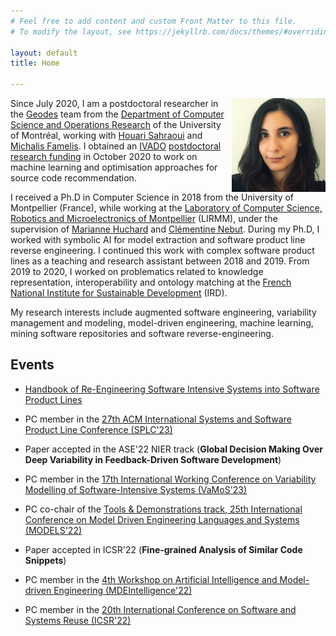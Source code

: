 ```yaml
---
# Feel free to add content and custom Front Matter to this file.
# To modify the layout, see https://jekyllrb.com/docs/themes/#overriding-theme-defaults

layout: default
title: Home

---
```

<img src="./photo.png" style="float: right;" width = "150px" />

Since July 2020, I am a postdoctoral researcher in the [Geodes](http://geodes.iro.umontreal.ca/fr/) team from the [Department of Computer Science and Operations Research](https://diro.umontreal.ca/english/home/) of the University of Montréal, working with [Houari Sahraoui](http://www.iro.umontreal.ca/~sahraouh/) and [Michalis Famelis](https://michalis.famelis.info/). I obtained an [IVADO](https://ivado.ca/en/) [postdoctoral research funding](https://ivado.ca/en/scholarships-and-grants/postdoctoral-research-funding/) in October 2020 to work on machine learning and optimisation approaches for source code recommendation.  

I received a Ph.D in Computer Science in 2018 from the University of Montpellier (France), while working at the [Laboratory of Computer Science, Robotics and Microelectronics of Montpellier](https://www.lirmm.fr/) (LIRMM), under the supervision of [Marianne Huchard](https://marianne-huchard.fr/) and [Clémentine Nebut](http://www.lirmm.fr/users/utilisateurs-lirmm/clementine-nebut). During my Ph.D, I worked with symbolic AI for model extraction and software product line reverse engineering. I continued this work with complex software product lines as a teaching and research assistant between 2018 and 2019. From 2019 to 2020, I worked on problematics related to knowledge representation, interoperability and ontology matching at the [French National Institute for Sustainable Development](https://www.ird.fr/) (IRD).  

My research interests include augmented software engineering, variability management and modeling, model-driven engineering, machine learning, mining software repositories and software reverse-engineering.

## Events

* [Handbook of Re-Engineering Software Intensive Systems into Software Product Lines](https://link.springer.com/book/10.1007/978-3-031-11686-5)

* PC member in the [27th ACM International Systems and Software Product Line Conference (SPLC'23)](https://2023.splc.net/)

* Paper accepted in the ASE'22 NIER track (__Global Decision Making Over Deep Variability in Feedback-Driven Software Development__)

* PC member in the [17th International Working Conference on Variability Modelling of Software-Intensive Systems (VaMoS'23)](https://vamos2023.sdu.dk/)

* PC co-chair of the [Tools & Demonstrations track, 25th International Conference on Model Driven Engineering Languages and Systems (MODELS'22)](https://conf.researchr.org/track/models-2022/models-2022-tools---demonstrations)

* Paper accepted in ICSR'22 (__Fine-grained Analysis of Similar Code Snippets__)

* PC member in the [4th Workshop on Artificial Intelligence and Model-driven Engineering (MDEIntelligence'22)](https://mde-intelligence.github.io/)

* PC member in the [20th International Conference on Software and Systems Reuse (ICSR'22)](https://icsr2022v2.wp.imt.fr/)